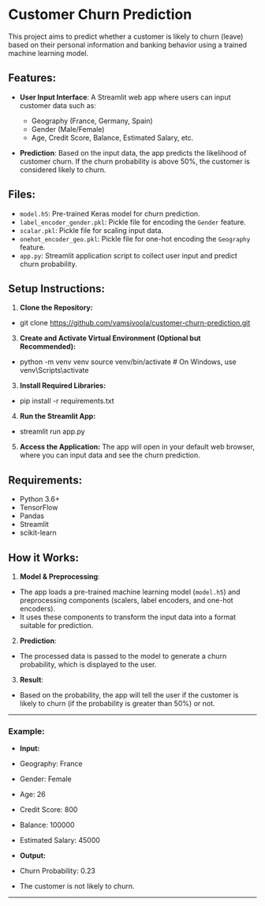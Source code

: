 # Customer Churn Prediction

This project aims to predict whether a customer is likely to churn (leave) based on their personal information and banking behavior using a trained machine learning model.

## Features:
- **User Input Interface**: A Streamlit web app where users can input customer data such as:
  - Geography (France, Germany, Spain)
  - Gender (Male/Female)
  - Age, Credit Score, Balance, Estimated Salary, etc.
  
- **Prediction**: Based on the input data, the app predicts the likelihood of customer churn. If the churn probability is above 50%, the customer is considered likely to churn.

## Files:
- `model.h5`: Pre-trained Keras model for churn prediction.
- `label_encoder_gender.pkl`: Pickle file for encoding the `Gender` feature.
- `scalar.pkl`: Pickle file for scaling input data.
- `onehot_encoder_geo.pkl`: Pickle file for one-hot encoding the `Geography` feature.
- `app.py`: Streamlit application script to collect user input and predict churn probability.

## Setup Instructions:

1. **Clone the Repository:**
  - git clone https://github.com/vamsivoola/customer-churn-prediction.git
   
3. **Create and Activate Virtual Environment (Optional but Recommended):**
  - python -m venv venv source venv/bin/activate # On Windows, use venv\Scripts\activate

3. **Install Required Libraries:**
  - pip install -r requirements.txt
   
4. **Run the Streamlit App:**
  - streamlit run app.py

5. **Access the Application:**
The app will open in your default web browser, where you can input data and see the churn prediction.

## Requirements:
- Python 3.6+
- TensorFlow
- Pandas
- Streamlit
- scikit-learn

## How it Works:
1. **Model & Preprocessing**: 
- The app loads a pre-trained machine learning model (`model.h5`) and preprocessing components (scalers, label encoders, and one-hot encoders).
- It uses these components to transform the input data into a format suitable for prediction.

2. **Prediction**: 
- The processed data is passed to the model to generate a churn probability, which is displayed to the user.

3. **Result**:
- Based on the probability, the app will tell the user if the customer is likely to churn (if the probability is greater than 50%) or not.

---

### Example:
- **Input:**
- Geography: France
- Gender: Female
- Age: 26
- Credit Score: 800
- Balance: 100000
- Estimated Salary: 45000

- **Output:**
- Churn Probability: 0.23
- The customer is not likely to churn.

---

